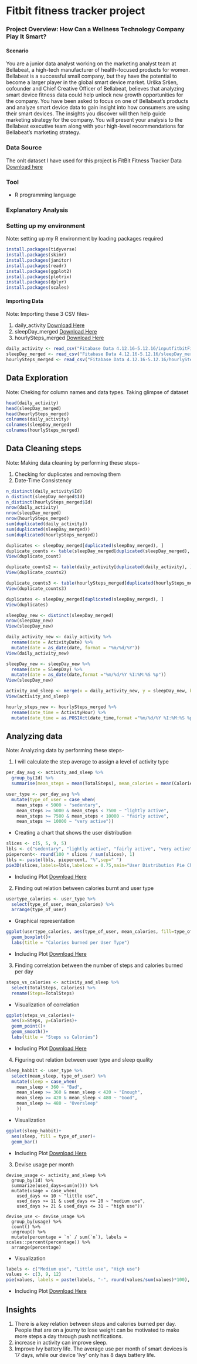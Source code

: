 # Fitbit fitness tracker project
### Project Overview: How Can a Wellness Technology Company Play It Smart?
#### Scenario
You are a junior data analyst working on the marketing analyst team at Bellabeat, a high-tech manufacturer of health-focused
products for women. Bellabeat is a successful small company, but they have the potential to become a larger player in the
global smart device market. Urška Sršen, cofounder and Chief Creative Officer of Bellabeat, believes that analyzing smart
device fitness data could help unlock new growth opportunities for the company. You have been asked to focus on one of
Bellabeat’s products and analyze smart device data to gain insight into how consumers are using their smart devices. The
insights you discover will then help guide marketing strategy for the company. You will present your analysis to the Bellabeat
executive team along with your high-level recommendations for Bellabeat’s marketing strategy.
### Data Source
The onlt dataset I have used for this project is FitBit Fitness Tracker Data [Download here](https://www.kaggle.com/datasets/arashnic/fitbit/data)
### Tool
- R programming language
### Explanatory Analysis

### Setting up my environment
Note:  setting up my R environment by loading packages required
```r
install.packages(tidyverse)
install.packages(skimr)
install.packages(janitor)
install.packages(readr)
install.packages(ggplot2)
install.packages(plotrix)
install.packages(dplyr)
install.packages(scales)
```
#### Importing Data
Note: Importing these 3 CSV files- 
1. daily_activity [Download Here](https://drive.google.com/file/d/1K-sYq3hrD_WG3ru0Ghav7D7kc1EjHRlO/view?usp=sharing)
3. sleepDay_merged [Download Here](https://drive.google.com/file/d/1TVqEDO3gZc5sOuocfUC0CF8mgHmmXz6C/view?usp=drive_link)
4. hourlySteps_merged [Download Here](https://drive.google.com/file/d/1jOTKQjk9BLNqpcZF4kH64EpS_zqkoWVo/view?usp=sharing)
```r
daily_activity <- read_csv("Fitabase Data 4.12.16-5.12.16/inputfitbitFitabase Data 4.12.16-5.12.16dailyActivity_merged.csv.csv")
sleepDay_merged <- read_csv("Fitabase Data 4.12.16-5.12.16/sleepDay_merged.csv")
hourlySteps_merged <- read_csv("Fitabase Data 4.12.16-5.12.16/hourlySteps_merged.csv")
```

## Data Exploration
Note: Cheking for column names and data types. Taking glimpse of dataset
```r
head(daily_activity)
head(sleepDay_merged)
head(hourlySteps_merged)
colnames(daily_activity)
colnames(sleepDay_merged)
colnames(hourlySteps_merged)
```
## Data Cleaning steps
Note: Making data cleaning by performing these steps-

1. Checking for duplicates and removing them
2. Date-Time Consistency
```r
n_distinct(daily_activity$Id)
n_distinct(sleepDay_merged$Id)
n_distinct(hourlySteps_merged$Id)
nrow(daily_activity)
nrow(sleepDay_merged)
nrow(hourlySteps_merged)
sum(duplicated(daily_activity))
sum(duplicated(sleepDay_merged))
sum(duplicated(hourlySteps_merged))

duplicates <- sleepDay_merged[duplicated(sleepDay_merged), ]
duplicate_counts <- table(sleepDay_merged[duplicated(sleepDay_merged), ])
View(duplicate_count)

duplicate_counts2 <- table(daily_activity[duplicated(daily_activity), ])
View(duplicate_counts2)

duplicate_counts3 <- table(hourlySteps_merged[duplicated(hourlySteps_merged), ])
View(duplicate_counts3)

duplicates <- sleepDay_merged[duplicated(sleepDay_merged), ]
View(duplicates)

sleepDay_new <- distinct(sleepDay_merged)
nrow(sleepDay_new)
View(sleepDay_new)

daily_activity_new <- daily_activity %>%
  rename(date = ActivityDate) %>%
  mutate(date = as_date(date, format = "%m/%d/%Y"))
View(daily_activity_new)

sleepDay_new <- sleepDay_new %>%
  rename(date = SleepDay) %>%
  mutate(date = as_date(date,format ="%m/%d/%Y %I:%M:%S %p"))
View(sleepDay_new)

activity_and_sleep <- merge(x = daily_activity_new, y = sleepDay_new, by.x = c("Id","date"), by.y = c("Id","date"))
View(activity_and_sleep)

hourly_steps_new <- hourlySteps_merged %>% 
  rename(date_time = ActivityHour) %>% 
  mutate(date_time = as.POSIXct(date_time,format ="%m/%d/%Y %I:%M:%S %p"))
```
## Analyzing data
Note: Analyzing data by performing these steps-
1. I will calculate the step average to assign a level of activity type
```r
per_day_avg <- activity_and_sleep %>% 
  group_by(Id) %>% 
  summarise(mean_steps = mean(TotalSteps), mean_calories = mean(Calories), mean_sleep=mean(TotalMinutesAsleep), mean_bedtime = mean(TotalTimeInBed))

user_type <- per_day_avg %>% 
  mutate(type_of_user = case_when(
    mean_steps < 5000 ~ "sedentary",
    mean_steps >= 5000 & mean_steps < 7500 ~ "lightly active", 
    mean_steps >= 7500 & mean_steps < 10000 ~ "fairly active", 
    mean_steps >= 10000 ~ "very active"))
```
- Creating a chart that shows the user distribution
```r
slices <- c(5, 5, 9, 5)
lbls <- c("sedentary", "lightly active", "fairly active", "very active")
piepercent<- round(100 * slices / sum(slices), 1)
lbls <- paste(lbls, piepercent, "%",sep=" ")
pie3D(slices,labels=lbls,labelcex = 0.75,main="User Distribution Pie Chart")
```
- Including Plot [Download Here](https://drive.google.com/file/d/1ycpf4BymQ-hEh70KRE2fF224nKk502om/view?usp=drive_link)
2. Finding out relation between calories burnt and user type
```r
usertype_calories <- user_type %>% 
  select(type_of_user, mean_calories) %>% 
  arrange(type_of_user)
```
- Graphical representation
```r
ggplot(usertype_calories, aes(type_of_user, mean_calories, fill=type_of_user)) +
  geom_boxplot()+
  labs(title = "Calories burned per User Type")
```
- Including Plot [Download Here](https://drive.google.com/file/d/1eax-gawsij2ntCHRgbWRRZLTje-wZwNT/view?usp=drive_link)
3. Finding correlation between the number of steps and calories burned per day
```r
steps_vs_calories <- activity_and_sleep %>% 
  select(TotalSteps, Calories) %>% 
  rename(Steps=TotalSteps)
```
- Visualization of correlation
```r
ggplot(steps_vs_calories)+
  aes(x=Steps, y=Calories)+
  geom_point()+
  geom_smooth()+
  labs(title = "Steps vs Calories")
```
- Including Plot [Download Here](https://drive.google.com/file/d/1OljT2AKYENLBPBL7Yl_4CtpZECZGfD-S/view?usp=drive_link)
4. Figuring out relation between user type and sleep quality
```r
sleep_habbit <- user_type %>% 
  select(mean_sleep, type_of_user) %>% 
  mutate(sleep = case_when(
    mean_sleep < 360 ~ "Bad",
    mean_sleep >= 360 & mean_sleep < 420 ~ "Enough",
    mean_sleep >= 420 & mean_sleep < 480 ~ "Good",
    mean_sleep >= 480 ~ "Oversleep"
    ))
```
- Visualization
```r
ggplot(sleep_habbit)+
  aes(sleep, fill = type_of_user)+
  geom_bar()
```
- Including Plot [Download Here](https://drive.google.com/file/d/1J9eA7P60VJhuLrM7Irfr-KI3UqGa83Mp/view?usp=drive_link)
3. Devise usage per month
```{r}
devise_usage <- activity_and_sleep %>% 
  group_by(Id) %>%
  summarize(used_days=sum(n())) %>% 
  mutate(usage = case_when(
    used_days <= 10 ~ "little use",
    used_days >= 11 & used_days <= 20 ~ "medium use", 
    used_days >= 21 & used_days <= 31 ~ "high use"))

devise_use <- devise_usage %>% 
  group_by(usage) %>% 
  count() %>% 
  ungroup() %>% 
  mutate(percentage = `n` / sum(`n`), labels = scales::percent(percentage)) %>% 
  arrange(percentage)
```

- Visualization

```r
labels <- c("Medium use", "Little use", "High use")
values <- c(3, 9, 12)
pie(values, labels = paste(labels, "-", round(values/sum(values)*100), "%"), col = rainbow(length(values)), main = "Devise Usage")
```
- Including Plot [Download Here](https://drive.google.com/file/d/1mNpmS_jlRBSwyr3oElESKC_dR0fZVIR0/view?usp=drive_link)
## Insights
1. There is a key relation between steps and calories burned per day. People that are on a journy to lose weight can be motivated to make more steps a day through push notifications.
2. increase in activity can improve sleep.
3. Improve Ivy battery life. The average use per month of smart devices is 17 days, while our device 'Ivy' only has 8 days battery life.
